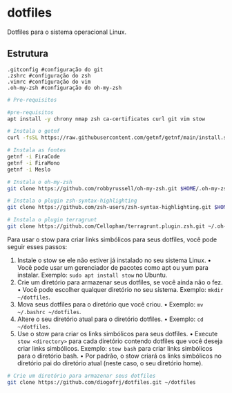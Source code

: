 # dotfiles
Dotfiles para o sistema operacional Linux.

## Estrutura 

```
.gitconfig #configuração do git
.zshrc #configuração do zsh
.vimrc #configuração do vim
.oh-my-zsh #configuração do oh-my-zsh
```

```bash
# Pre-requisitos

#pre-requisitos
apt install -y chrony nmap zsh ca-certificates curl git vim stow

# Instala o getnf
curl -fsSL https://raw.githubusercontent.com/getnf/getnf/main/install.sh | bash -s

# Instala as fontes
getnf -i FiraCode
getnf -i FiraMono
getnf -i Meslo

# Instala o oh-my-zsh
git clone https://github.com/robbyrussell/oh-my-zsh.git $HOME/.oh-my-zsh

# Instala o plugin zsh-syntax-highlighting
git clone https://github.com/zsh-users/zsh-syntax-highlighting.git $HOME/.oh-my-zsh/custom/plugins/zsh-syntax-highlighting

# Instala o plugin terragrunt
git clone https://github.com/Cellophan/terragrunt.plugin.zsh.git ~/.oh-my-zsh/custom/plugins/terragrunt
```



  Para usar o stow para criar links simbólicos para seus dotfiles, você pode seguir esses passos:

  1. Instale o stow se ele não estiver já instalado no seu sistema Linux.
    • Você pode usar um gerenciador de pacotes como apt ou yum para instalar. Exemplo: `sudo apt install stow` no Ubuntu.
  2. Crie um diretório para armazenar seus dotfiles, se você ainda não o fez.
    • Você pode escolher qualquer diretório no seu sistema. Exemplo: `mkdir ~/dotfiles`.
  3. Mova seus dotfiles para o diretório que você criou.
    • Exemplo: `mv ~/.bashrc ~/dotfiles`.
  4. Altere o seu diretório atual para o diretório dotfiles.
    • Exemplo: `cd ~/dotfiles`.
  5. Use o stow para criar os links simbólicos para seus dotfiles.
    • Execute `stow <directory>` para cada diretório contendo dotfiles que você deseja criar links simbólicos. Exemplo: `stow bash` para criar links simbólicos para o diretório bash.
    • Por padrão, o stow criará os links simbólicos no diretório pai do diretório atual (neste caso, o seu diretório home).



```bash
# Crie um diretório para armazenar seus dotfiles
git clone https://github.com/diogofrj/dotfiles.git ~/dotfiles
```